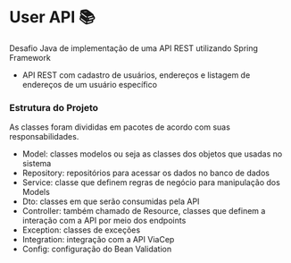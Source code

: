 # User API 📚
Desafio Java de implementação de uma API REST utilizando Spring Framework

* API REST com cadastro de usuários, endereços e listagem de endereços de um usuário específico

### Estrutura do Projeto

As classes foram divididas em pacotes de acordo com suas responsabilidades.

* Model: classes modelos ou seja as classes dos objetos que usadas no sistema
* Repository: repositórios para acessar os dados no banco de dados
* Service: classe que definem regras de negócio para manipulação dos Models
* Dto: classes em que serão consumidas pela API
* Controller: também chamado de Resource, classes que definem a interação com a API por meio dos endpoints
* Exception: classes de exceções
* Integration: integração com a API ViaCep
* Config: configuração do Bean Validation
